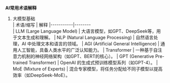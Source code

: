 **AI常用术语解释**

1. 大模型基础  
| 术语/缩写 | 解释
|-----------|--------  
| LLM (Large Language Model) | 大语言模型，如GPT、DeepSeek等，用于文本生成和理解。
| NLP (Natural Language Processing) | 自然语言处理，AI 中处理文本和语言的领域。
| AGI (Artificial General Intelligence) | 通用人工智能，具备人类水平的广泛认知能力。 
| Transformer | 一种基于自注意力机制的神经网络架构（如GPT、BERT的核心）。
| GPT (Generative Pre-trained Transformer) | OpenAI 的生成式预训练模型系列（如GPT-4）。 
| MoE (Mixture of Experts) | 混合专家模型，将任务分配给不同子模型以提高效率（如DeepSeek-MoE）。
